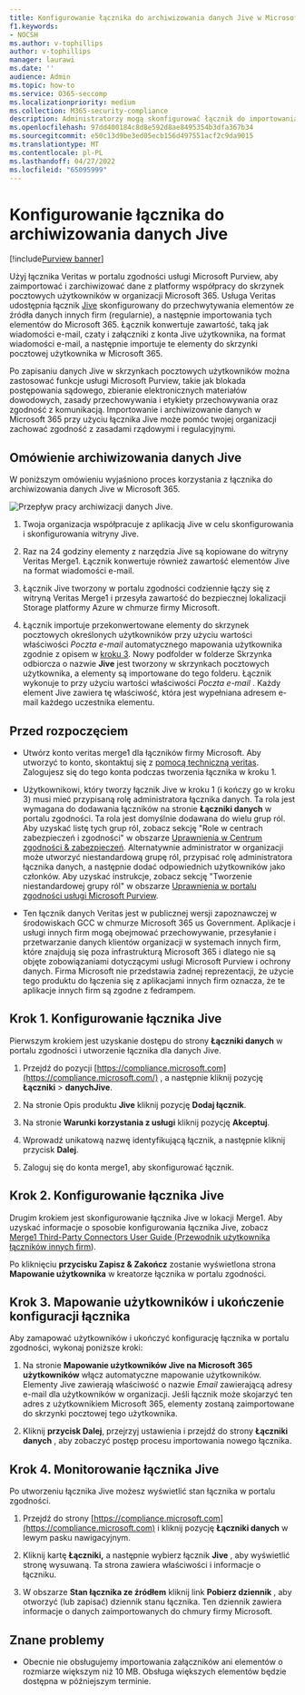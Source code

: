 ```yaml
---
title: Konfigurowanie łącznika do archiwizowania danych Jive w Microsoft 365
f1.keywords:
- NOCSH
ms.author: v-tophillips
author: v-tophillips
manager: laurawi
ms.date: ''
audience: Admin
ms.topic: how-to
ms.service: O365-seccomp
ms.localizationpriority: medium
ms.collection: M365-security-compliance
description: Administratorzy mogą skonfigurować łącznik do importowania i archiwizowania danych Jive z usługi Veritas w Microsoft 365. Ten łącznik umożliwia archiwizowanie danych innych firm w Microsoft 365, dzięki czemu można używać funkcji zgodności, takich jak blokada prawna, wyszukiwanie zawartości i zasady przechowywania do zarządzania danymi innych firm w organizacji.
ms.openlocfilehash: 97dd400184c8d8e592d8ae8495354b3dfa367b34
ms.sourcegitcommit: e50c13d9be3ed05ecb156d497551acf2c9da9015
ms.translationtype: MT
ms.contentlocale: pl-PL
ms.lasthandoff: 04/27/2022
ms.locfileid: "65095999"
---
```

# <a name="set-up-a-connector-to-archive-jive-data"></a>Konfigurowanie łącznika do archiwizowania danych Jive

[!include[Purview banner](../includes/purview-rebrand-banner.md)]

Użyj łącznika Veritas w portalu zgodności usługi Microsoft Purview, aby zaimportować i zarchiwizować dane z platformy współpracy do skrzynek pocztowych użytkowników w organizacji Microsoft 365. Usługa Veritas udostępnia łącznik [Jive](https://globanet.com/jive/) skonfigurowany do przechwytywania elementów ze źródła danych innych firm (regularnie), a następnie importowania tych elementów do Microsoft 365. Łącznik konwertuje zawartość, taką jak wiadomości e-mail, czaty i załączniki z konta Jive użytkownika, na format wiadomości e-mail, a następnie importuje te elementy do skrzynki pocztowej użytkownika w Microsoft 365.

Po zapisaniu danych Jive w skrzynkach pocztowych użytkowników można zastosować funkcje usługi Microsoft Purview, takie jak blokada postępowania sądowego, zbieranie elektronicznych materiałów dowodowych, zasady przechowywania i etykiety przechowywania oraz zgodność z komunikacją. Importowanie i archiwizowanie danych w Microsoft 365 przy użyciu łącznika Jive może pomóc twojej organizacji zachować zgodność z zasadami rządowymi i regulacyjnymi.

## <a name="overview-of-archiving-jive-data"></a>Omówienie archiwizowania danych Jive

W poniższym omówieniu wyjaśniono proces korzystania z łącznika do archiwizowania danych Jive w Microsoft 365.

![Przepływ pracy archiwizacji danych Jive.](../media/JiveConnectorWorkflow.png)

1. Twoja organizacja współpracuje z aplikacją Jive w celu skonfigurowania i skonfigurowania witryny Jive.

2. Raz na 24 godziny elementy z narzędzia Jive są kopiowane do witryny Veritas Merge1. Łącznik konwertuje również zawartość elementów Jive na format wiadomości e-mail.

3. Łącznik Jive tworzony w portalu zgodności codziennie łączy się z witryną Veritas Merge1 i przesyła zawartość do bezpiecznej lokalizacji Storage platformy Azure w chmurze firmy Microsoft.

4. Łącznik importuje przekonwertowane elementy do skrzynek pocztowych określonych użytkowników przy użyciu wartości właściwości *Poczta e-mail* automatycznego mapowania użytkownika zgodnie z opisem w [kroku 3](#step-3-map-users-and-complete-the-connector-setup). Nowy podfolder w folderze Skrzynka odbiorcza o nazwie **Jive** jest tworzony w skrzynkach pocztowych użytkownika, a elementy są importowane do tego folderu. Łącznik wykonuje to przy użyciu wartości właściwości *Poczta e-mail* . Każdy element Jive zawiera tę właściwość, która jest wypełniana adresem e-mail każdego uczestnika elementu.

## <a name="before-you-begin"></a>Przed rozpoczęciem

- Utwórz konto veritas merge1 dla łączników firmy Microsoft. Aby utworzyć to konto, skontaktuj się z [pomocą techniczną veritas](https://www.veritas.com/content/support/). Zalogujesz się do tego konta podczas tworzenia łącznika w kroku 1.

- Użytkownikowi, który tworzy łącznik Jive w kroku 1 (i kończy go w kroku 3) musi mieć przypisaną rolę administratora łącznika danych. Ta rola jest wymagana do dodawania łączników na stronie **Łączniki danych** w portalu zgodności. Ta rola jest domyślnie dodawana do wielu grup ról. Aby uzyskać listę tych grup ról, zobacz sekcję "Role w centrach zabezpieczeń i zgodności" w obszarze [Uprawnienia w Centrum zgodności & zabezpieczeń](../security/office-365-security/permissions-in-the-security-and-compliance-center.md#roles-in-the-security--compliance-center). Alternatywnie administrator w organizacji może utworzyć niestandardową grupę ról, przypisać rolę administratora łącznika danych, a następnie dodać odpowiednich użytkowników jako członków. Aby uzyskać instrukcje, zobacz sekcję "Tworzenie niestandardowej grupy ról" w obszarze [Uprawnienia w portalu zgodności usługi Microsoft Purview](microsoft-365-compliance-center-permissions.md#create-a-custom-role-group).

- Ten łącznik danych Veritas jest w publicznej wersji zapoznawczej w środowiskach GCC w chmurze Microsoft 365 us Government. Aplikacje i usługi innych firm mogą obejmować przechowywanie, przesyłanie i przetwarzanie danych klientów organizacji w systemach innych firm, które znajdują się poza infrastrukturą Microsoft 365 i dlatego nie są objęte zobowiązaniami dotyczącymi usługi Microsoft Purview i ochrony danych. Firma Microsoft nie przedstawia żadnej reprezentacji, że użycie tego produktu do łączenia się z aplikacjami innych firm oznacza, że te aplikacje innych firm są zgodne z fedrampem.

## <a name="step-1-set-up-the-jive-connector"></a>Krok 1. Konfigurowanie łącznika Jive

Pierwszym krokiem jest uzyskanie dostępu do strony **Łączniki danych** w portalu zgodności i utworzenie łącznika dla danych Jive.

1. Przejdź do pozycji [https://compliance.microsoft.com](https://compliance.microsoft.com/) , a następnie kliknij pozycję **Łączniki** >  **danychJive**.

2. Na stronie Opis produktu **Jive** kliknij pozycję **Dodaj łącznik**.

3. Na stronie **Warunki korzystania z usługi** kliknij pozycję **Akceptuj**.

4. Wprowadź unikatową nazwę identyfikującą łącznik, a następnie kliknij przycisk **Dalej**.

5. Zaloguj się do konta merge1, aby skonfigurować łącznik.

## <a name="step-2-configure-the-jive-connector"></a>Krok 2. Konfigurowanie łącznika Jive

Drugim krokiem jest skonfigurowanie łącznika Jive w lokacji Merge1. Aby uzyskać informacje o sposobie konfigurowania łącznika Jive, zobacz [Merge1 Third-Party Connectors User Guide (Przewodnik użytkownika łączników innych firm](https://docs.ms.merge1.globanetportal.com/Merge1%20Third-Party%20Connectors%20Jive%20User%20Guide.pdf)).

Po kliknięciu **przycisku Zapisz & Zakończ** zostanie wyświetlona strona **Mapowanie użytkownika** w kreatorze łącznika w portalu zgodności.

## <a name="step-3-map-users-and-complete-the-connector-setup"></a>Krok 3. Mapowanie użytkowników i ukończenie konfiguracji łącznika

Aby zamapować użytkowników i ukończyć konfigurację łącznika w portalu zgodności, wykonaj poniższe kroki:

1. Na stronie **Mapowanie użytkowników Jive na Microsoft 365 użytkowników** włącz automatyczne mapowanie użytkowników. Elementy Jive zawierają właściwość o nazwie *Email* zawierającą adresy e-mail dla użytkowników w organizacji. Jeśli łącznik może skojarzyć ten adres z użytkownikiem Microsoft 365, elementy zostaną zaimportowane do skrzynki pocztowej tego użytkownika.

2. Kliknij **przycisk Dalej**, przejrzyj ustawienia i przejdź do strony **Łączniki danych** , aby zobaczyć postęp procesu importowania nowego łącznika.

## <a name="step-4-monitor-the-jive-connector"></a>Krok 4. Monitorowanie łącznika Jive

Po utworzeniu łącznika Jive możesz wyświetlić stan łącznika w portalu zgodności.

1. Przejdź do strony [https://compliance.microsoft.com](https://compliance.microsoft.com) i kliknij pozycję **Łączniki danych** w lewym pasku nawigacyjnym.

2. Kliknij kartę **Łączniki,** a następnie wybierz łącznik **Jive** , aby wyświetlić stronę wysuwaną. Ta strona zawiera właściwości i informacje o łączniku.

3. W obszarze **Stan łącznika ze źródłem** kliknij link **Pobierz dziennik** , aby otworzyć (lub zapisać) dziennik stanu łącznika. Ten dziennik zawiera informacje o danych zaimportowanych do chmury firmy Microsoft.

## <a name="known-issues"></a>Znane problemy

- Obecnie nie obsługujemy importowania załączników ani elementów o rozmiarze większym niż 10 MB. Obsługa większych elementów będzie dostępna w późniejszym terminie.